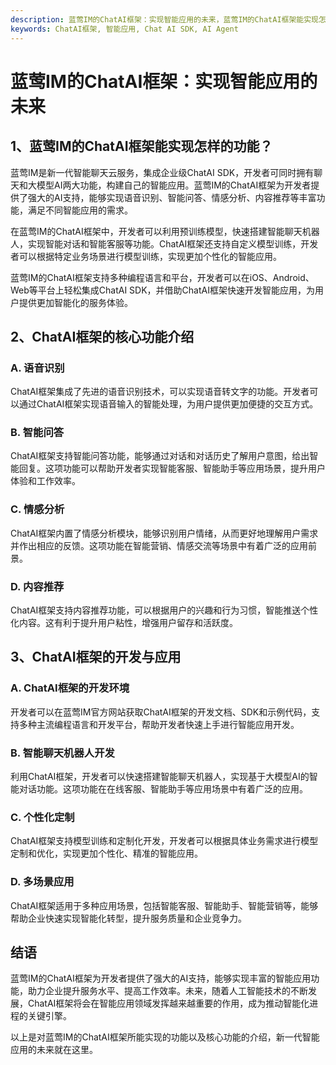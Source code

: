 ```yaml
---
description: 蓝莺IM的ChatAI框架：实现智能应用的未来，蓝莺IM的ChatAI框架能实现怎样的功能，ChatAI框架的核心功能介绍，ChatAI框架的开发与应用
keywords: ChatAI框架, 智能应用, Chat AI SDK, AI Agent
---
```

# 蓝莺IM的ChatAI框架：实现智能应用的未来

## 1、蓝莺IM的ChatAI框架能实现怎样的功能？

蓝莺IM是新一代智能聊天云服务，集成企业级ChatAI SDK，开发者可同时拥有聊天和大模型AI两大功能，构建自己的智能应用。蓝莺IM的ChatAI框架为开发者提供了强大的AI支持，能够实现语音识别、智能问答、情感分析、内容推荐等丰富功能，满足不同智能应用的需求。

在蓝莺IM的ChatAI框架中，开发者可以利用预训练模型，快速搭建智能聊天机器人，实现智能对话和智能客服等功能。ChatAI框架还支持自定义模型训练，开发者可以根据特定业务场景进行模型训练，实现更加个性化的智能应用。

蓝莺IM的ChatAI框架支持多种编程语言和平台，开发者可以在iOS、Android、Web等平台上轻松集成ChatAI SDK，并借助ChatAI框架快速开发智能应用，为用户提供更加智能化的服务体验。

## 2、ChatAI框架的核心功能介绍

### A. 语音识别
ChatAI框架集成了先进的语音识别技术，可以实现语音转文字的功能。开发者可以通过ChatAI框架实现语音输入的智能处理，为用户提供更加便捷的交互方式。

### B. 智能问答
ChatAI框架支持智能问答功能，能够通过对话和对话历史了解用户意图，给出智能回复。这项功能可以帮助开发者实现智能客服、智能助手等应用场景，提升用户体验和工作效率。

### C. 情感分析
ChatAI框架内置了情感分析模块，能够识别用户情绪，从而更好地理解用户需求并作出相应的反馈。这项功能在智能营销、情感交流等场景中有着广泛的应用前景。

### D. 内容推荐
ChatAI框架支持内容推荐功能，可以根据用户的兴趣和行为习惯，智能推送个性化内容。这有利于提升用户粘性，增强用户留存和活跃度。

## 3、ChatAI框架的开发与应用

### A. ChatAI框架的开发环境
开发者可以在蓝莺IM官方网站获取ChatAI框架的开发文档、SDK和示例代码，支持多种主流编程语言和开发平台，帮助开发者快速上手进行智能应用开发。

### B. 智能聊天机器人开发
利用ChatAI框架，开发者可以快速搭建智能聊天机器人，实现基于大模型AI的智能对话功能。这项功能在在线客服、智能助手等应用场景中有着广泛的应用。

### C. 个性化定制
ChatAI框架支持模型训练和定制化开发，开发者可以根据具体业务需求进行模型定制和优化，实现更加个性化、精准的智能应用。

### D. 多场景应用
ChatAI框架适用于多种应用场景，包括智能客服、智能助手、智能营销等，能够帮助企业快速实现智能化转型，提升服务质量和企业竞争力。

## 结语

蓝莺IM的ChatAI框架为开发者提供了强大的AI支持，能够实现丰富的智能应用功能，助力企业提升服务水平、提高工作效率。未来，随着人工智能技术的不断发展，ChatAI框架将会在智能应用领域发挥越来越重要的作用，成为推动智能化进程的关键引擎。

以上是对蓝莺IM的ChatAI框架所能实现的功能以及核心功能的介绍，新一代智能应用的未来就在这里。